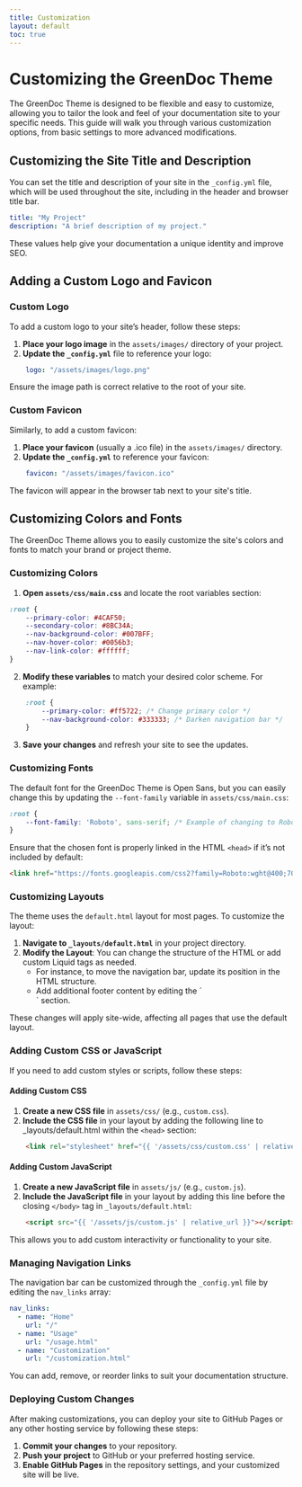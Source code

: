 ```yaml
---
title: Customization
layout: default
toc: true
---
```


# Customizing the GreenDoc Theme

The GreenDoc Theme is designed to be flexible and easy to customize, allowing you to tailor the look and feel of your documentation site to your specific needs. This guide will walk you through various customization options, from basic settings to more advanced modifications.

## Customizing the Site Title and Description

You can set the title and description of your site in the `_config.yml` file, which will be used throughout the site, including in the header and browser title bar.

```yaml
title: "My Project"
description: "A brief description of my project."
```
These values help give your documentation a unique identity and improve SEO.
## Adding a Custom Logo and Favicon
### Custom Logo

To add a custom logo to your site’s header, follow these steps:

1. **Place your logo image** in the `assets/images/` directory of your project.
2. **Update the `_config.yml`** file to reference your logo:
``` yaml
    logo: "/assets/images/logo.png"
```
Ensure the image path is correct relative to the root of your site.
### Custom Favicon

Similarly, to add a custom favicon:

1. **Place your favicon** (usually a .ico file) in the `assets/images/` directory.
2. **Update the `_config.yml`** to reference your favicon:
```yaml
    favicon: "/assets/images/favicon.ico"
```
The favicon will appear in the browser tab next to your site's title.
## Customizing Colors and Fonts
The GreenDoc Theme allows you to easily customize the site's colors and fonts to match your brand or project theme.
### Customizing Colors
1. **Open `assets/css/main.css`** and locate the root variables section:
```css
:root {
    --primary-color: #4CAF50;
    --secondary-color: #8BC34A;
    --nav-background-color: #007BFF;
    --nav-hover-color: #0056b3;
    --nav-link-color: #ffffff;
}
```
2. **Modify these variables** to match your desired color scheme. For example:
```css
    :root {
        --primary-color: #ff5722; /* Change primary color */
        --nav-background-color: #333333; /* Darken navigation bar */
    }
```
3. **Save your changes** and refresh your site to see the updates.

### Customizing Fonts
The default font for the GreenDoc Theme is Open Sans, but you can easily change this by updating the `--font-family` variable in `assets/css/main.css`:
```css
:root {
    --font-family: 'Roboto', sans-serif; /* Example of changing to Roboto */
}
```
Ensure that the chosen font is properly linked in the HTML `<head>` if it’s not included by default:
```html
<link href="https://fonts.googleapis.com/css2?family=Roboto:wght@400;700&display=swap" rel="stylesheet">
```
### Customizing Layouts
The theme uses the `default.html` layout for most pages. To customize the layout:

1. **Navigate to `_layouts/default.html`** in your project directory.
2. **Modify the Layout**: You can change the structure of the HTML or add custom Liquid tags as needed.
   - For instance, to move the navigation bar, update its position in the HTML structure.
   - Add additional footer content by editing the ´<footer>` section.

These changes will apply site-wide, affecting all pages that use the default layout.
### Adding Custom CSS or JavaScript

If you need to add custom styles or scripts, follow these steps:
#### Adding Custom CSS

1. **Create a new CSS file** in `assets/css/` (e.g., `custom.css`).
2. **Include the CSS file** in your layout by adding the following line to _layouts/default.html within the `<head>` section:
```html
    <link rel="stylesheet" href="{{ '/assets/css/custom.css' | relative_url }}">
```
#### Adding Custom JavaScript

1. **Create a new JavaScript file** in `assets/js/` (e.g., `custom.js`).
2. **Include the JavaScript file** in your layout by adding this line before the closing `</body>` tag in `_layouts/default.html`:
```html
    <script src="{{ '/assets/js/custom.js' | relative_url }}"></script>
```
This allows you to add custom interactivity or functionality to your site.
### Managing Navigation Links

The navigation bar can be customized through the `_config.yml` file by editing the `nav_links` array:
```yaml
nav_links:
  - name: "Home"
    url: "/"
  - name: "Usage"
    url: "/usage.html"
  - name: "Customization"
    url: "/customization.html"
```
You can add, remove, or reorder links to suit your documentation structure.
### Deploying Custom Changes

After making customizations, you can deploy your site to GitHub Pages or any other hosting service by following these steps:
1. **Commit your changes** to your repository.
2. **Push your project** to GitHub or your preferred hosting service.
3. **Enable GitHub Pages** in the repository settings, and your customized site will be live.
